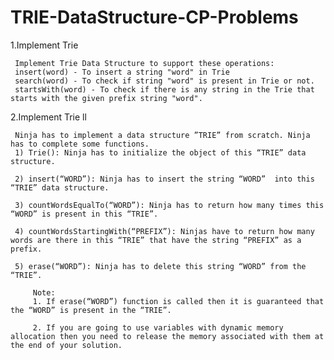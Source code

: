 # TRIE-DataStructure-CP-Problems

1.Implement Trie

     Implement Trie Data Structure to support these operations:
     insert(word) - To insert a string "word" in Trie
     search(word) - To check if string "word" is present in Trie or not.
     startsWith(word) - To check if there is any string in the Trie that starts with the given prefix string "word".
     
     
2.Implement Trie ll

     Ninja has to implement a data structure ”TRIE” from scratch. Ninja has to complete some functions.
     1) Trie(): Ninja has to initialize the object of this “TRIE” data structure.

     2) insert(“WORD”): Ninja has to insert the string “WORD”  into this “TRIE” data structure.

     3) countWordsEqualTo(“WORD”): Ninja has to return how many times this “WORD” is present in this “TRIE”.

     4) countWordsStartingWith(“PREFIX”): Ninjas have to return how many words are there in this “TRIE” that have the string “PREFIX” as a prefix.

     5) erase(“WORD”): Ninja has to delete this string “WORD” from the “TRIE”.
     
         Note:
         1. If erase(“WORD”) function is called then it is guaranteed that the “WORD” is present in the “TRIE”.

         2. If you are going to use variables with dynamic memory allocation then you need to release the memory associated with them at the end of your solution.



